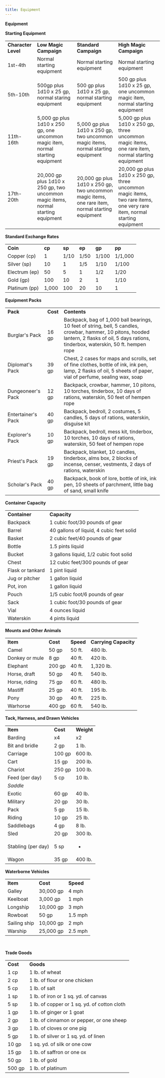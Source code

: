 ```yaml
---
title: Equipment
---
```


**Equipment**

**Starting Equipment**

|                     |                                                                                   |                                                                                                  |                                                                                                                         |
|---------------------|-----------------------------------------------------------------------------------|--------------------------------------------------------------------------------------------------|-------------------------------------------------------------------------------------------------------------------------|
| **Character Level** | **Low Magic Campaign**                                                            | **Standard Campaign**                                                                            | **High Magic Campaign**                                                                                                 |
| 1st-4th             | Normal starting equipment                                                         | Normal starting equipment                                                                        | Normal starting equipment                                                                                               |
| 5th-10th            | 500gp plus 1d10 x 25 gp, normal staring equipment                                 | 500 gp plus 1d10 x 25 gp, normal starting equipment                                              | 500 gp plus 1d10 x 25 gp, one uncommon magic item, normal starting equipment                                            |
| 11th-16th           | 5,000 gp plus 1d10 x 250 gp, one uncommon magic item, normal starting equipment   | 5,000 gp plus 1d10 x 250 gp, two uncommon magic items, normal starting equipment                 | 5,000 gp plus 1d10 x 250 gp, three uncommon magic items, one rare item, normal starting equipment                       |
| 17th-20th           | 20,000 gp plus 1d10 x 250 gp, two uncommon magic items, normal starting equipment | 20,000 gp plus 1d10 x 250 gp, two uncommon magic items, one rare item, normal starting equipment | 20,000 gp plus 1d10 x 250 gp, three uncommon magic items, two rare items, one very rare item, normal starting equipment |

**Standard Exchange Rates**

|               |        |        |        |        |         |
|---------------|--------|--------|--------|--------|---------|
| **Coin**      | **cp** | **sp** | **ep** | **gp** | **pp**  |
| Copper (cp)   | 1      | 1/10   | 1/50   | 1/100  | 1/1,000 |
| Silver (sp)   | 10     | 1      | 1/5    | 1/10   | 1/100   |
| Electrum (ep) | 50     | 5      | 1      | 1/2    | 1/20    |
| Gold (gp)     | 100    | 10     | 2      | 1      | 1/10    |
| Platinum (pp) | 1,000  | 100    | 20     | 10     | 1       |

**Equipment Packs**

|                    |          |                                                                                                                                                                                                 |
|--------------------|----------|-------------------------------------------------------------------------------------------------------------------------------------------------------------------------------------------------|
| **Pack**           | **Cost** | **Contents**                                                                                                                                                                                    |
| Burglar's Pack     | 16 gp    | Backpack, bag of 1,000 ball bearings, 10 feet of string, bell, 5 candles, crowbar, hammer, 10 pitons, hooded lantern, 2 flasks of oil, 5 days rations, tinderbox, waterskin, 50 ft. hempen rope |
| Diplomat's Pack    | 39 gp    | Chest, 2 cases for maps and scrolls, set of fine clothes, bottle of ink, ink pen, lamp, 2 flasks of oil, 5 sheets of paper, vial of perfume, sealing wax, soap                                  |
| Dungeoneer's Pack  | 12 gp    | Backpack, crowbar, hammer, 10 pitons, 10 torches, tinderbox, 10 days of rations, waterskin, 50 feet of hempen rope                                                                              |
| Entertainer's Pack | 40 gp    | Backpack, bedroll, 2 costumes, 5 candles, 5 days of rations, waterskin, disguise kit                                                                                                            |
| Explorer's Pack    | 10 gp    | Backpack, bedroll, mess kit, tinderbox, 10 torches, 10 days of rations, waterskin, 50 feet of hempen rope                                                                                       |
| Priest's Pack      | 19 gp    | Backpack, blanket, 10 candles, tinderbox, alms box, 2 blocks of incense, censer, vestments, 2 days of rations, waterskin                                                                        |
| Scholar's Pack     | 40 gp    | Backpack, book of lore, bottle of ink, ink pen, 10 sheets of parchment, little bag of sand, small knife                                                                                         |

**Container Capacity**

|                  |                                          |
|------------------|------------------------------------------|
| **Container**    | **Capacity**                             |
| Backpack         | 1 cubic foot/30 pounds of gear           |
| Barrel           | 40 gallons of liquid, 4 cubic feet solid |
| Basket           | 2 cubic feet/40 pounds of gear           |
| Bottle           | 1.5 pints liquid                         |
| Bucket           | 3 gallons liquid, 1/2 cubic foot solid   |
| Chest            | 12 cubic feet/300 pounds of gear         |
| Flask or tankard | 1 pint liquid                            |
| Jug or pitcher   | 1 gallon liquid                          |
| Pot, iron        | 1 gallon liquid                          |
| Pouch            | 1/5 cubic foot/6 pounds of gear          |
| Sack             | 1 cubic foot/30 pounds of gear           |
| Vial             | 4 ounces liquid                          |
| Waterskin        | 4 pints liquid                           |

**Mounts and Other Animals**

|                |          |           |                       |
|----------------|----------|-----------|-----------------------|
| **Item**       | **Cost** | **Speed** | **Carrying Capacity** |
| Camel          | 50 gp    | 50 ft.    | 480 lb.               |
| Donkey or mule | 8 gp     | 40 ft.    | 420 lb.               |
| Elephant       | 200 gp   | 40 ft.    | 1,320 lb.             |
| Horse, draft   | 50 gp    | 40 ft.    | 540 lb.               |
| Horse, riding  | 75 gp    | 60 ft.    | 480 lb.               |
| Mastiff        | 25 gp    | 40 ft.    | 195 lb.               |
| Pony           | 30 gp    | 40 ft.    | 225 lb.               |
| Warhorse       | 400 gp   | 60 ft.    | 540 lb.               |

**Tack, Harness, and Drawn Vehicles**

<table><tbody><tr class="odd"><td><strong>Item</strong></td><td><strong>Cost</strong></td><td><strong>Weight</strong></td></tr><tr class="even"><td>Barding</td><td>x4</td><td>x2</td></tr><tr class="odd"><td>Bit and bridle</td><td>2 gp</td><td>1 lb.</td></tr><tr class="even"><td>Carriage</td><td>100 gp</td><td>600 lb.</td></tr><tr class="odd"><td>Cart</td><td>15 gp</td><td>200 lb.</td></tr><tr class="even"><td>Chariot</td><td>250 gp</td><td>100 lb.</td></tr><tr class="odd"><td>Feed (per day)</td><td>5 cp</td><td>10 lb.</td></tr><tr class="even"><td><em>Saddle</em></td><td> </td><td> </td></tr><tr class="odd"><td>Exotic</td><td>60 gp</td><td>40 lb.</td></tr><tr class="even"><td>Military</td><td>20 gp</td><td>30 lb.</td></tr><tr class="odd"><td>Pack</td><td>5 gp</td><td>15 lb.</td></tr><tr class="even"><td>Riding</td><td>10 gp</td><td>25 lb.</td></tr><tr class="odd"><td>Saddlebags</td><td>4 gp</td><td>8 lb.</td></tr><tr class="even"><td>Sled</td><td>20 gp</td><td>300 lb.</td></tr><tr class="odd"><td>Stabling (per day)</td><td>5 sp</td><td><ul><li><p> </p></li></ul></td></tr><tr class="even"><td>Wagon</td><td>35 gp</td><td>400 lb.</td></tr></tbody></table>

**Waterborne Vehicles**

|              |           |           |
|--------------|-----------|-----------|
| **Item**     | **Cost**  | **Speed** |
| Galley       | 30,000 gp | 4 mph     |
| Keelboat     | 3,000 gp  | 1 mph     |
| Longship     | 10,000 gp | 3 mph     |
| Rowboat      | 50 gp     | 1.5 mph   |
| Sailing ship | 10,000 gp | 2 mph     |
| Warship      | 25,000 gp | 2.5 mph   |

 

**Trade Goods**

|          |                                              |
|----------|----------------------------------------------|
| **Cost** | **Goods**                                    |
| 1 cp     | 1 lb. of wheat                               |
| 2 cp     | 1 lb. of flour or one chicken                |
| 5 cp     | 1 lb. of salt                                |
| 1 sp     | 1 lb. of iron or 1 sq. yd. of canvas         |
| 5 sp     | 1 lb. of copper or 1 sq. yd. of cotton cloth |
| 1 gp     | 1 lb. of ginger or 1 goat                    |
| 2 gp     | 1 lb. of cinnamon or pepper, or one sheep    |
| 3 gp     | 1 lb. of cloves or one pig                   |
| 5 gp     | 1 lb. of silver or 1 sq. yd. of linen        |
| 10 gp    | 1 sq. yd. of silk or one cow                 |
| 15 gp    | 1 lb. of saffron or one ox                   |
| 50 gp    | 1 lb. of gold                                |
| 500 gp   | 1 lb. of platinum                            |
